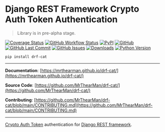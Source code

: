 # Django REST Framework Crypto Auth Token Authentication

> Library is in pre-alpha stage.

[![Coverage Status][coverage-badge]][coverage]
[![GitHub Workflow Status][status-badge]][status]
[![PyPI][pypi-badge]][pypi]
[![GitHub][licence-badge]][licence]
[![GitHub Last Commit][repo-badge]][repo]
[![GitHub Issues][issues-badge]][issues]
[![Downloads][downloads-badge]][pypi]
[![Python Version][version-badge]][pypi]

```shell
pip install drf-cat
```

---

**Documentation**: [https://mrthearman.github.io/drf-cat/](https://mrthearman.github.io/drf-cat/)

**Source Code**: [https://github.com/MrThearMan/drf-cat/](https://github.com/MrThearMan/drf-cat/)

**Contributing**: [https://github.com/MrThearMan/drf-cat/blob/main/CONTRIBUTING.md](https://github.com/MrThearMan/drf-cat/blob/main/CONTRIBUTING.md)

---

[Crypto Auth Token] authentication for [Django REST framework].

[coverage-badge]: https://coveralls.io/repos/github/MrThearMan/drf-cat/badge.svg?branch=main
[status-badge]: https://img.shields.io/github/actions/workflow/status/MrThearMan/drf-cat/test.yml?branch=main
[pypi-badge]: https://img.shields.io/pypi/v/drf-cat
[licence-badge]: https://img.shields.io/github/license/MrThearMan/drf-cat
[repo-badge]: https://img.shields.io/github/last-commit/MrThearMan/drf-cat
[issues-badge]: https://img.shields.io/github/issues-raw/MrThearMan/drf-cat
[version-badge]: https://img.shields.io/pypi/pyversions/drf-cat
[downloads-badge]: https://img.shields.io/pypi/dm/drf-cat

[coverage]: https://coveralls.io/github/MrThearMan/drf-cat?branch=main
[status]: https://github.com/MrThearMan/drf-cat/actions/workflows/test.yml
[pypi]: https://pypi.org/project/drf-cat
[licence]: https://github.com/MrThearMan/drf-cat/blob/main/LICENSE
[repo]: https://github.com/MrThearMan/drf-cat/commits/main
[issues]: https://github.com/MrThearMan/drf-cat/issues

[Crypto Auth Token]: https://eprint.iacr.org/2018/413.pdf
[django REST framework]: https://www.django-rest-framework.org/
